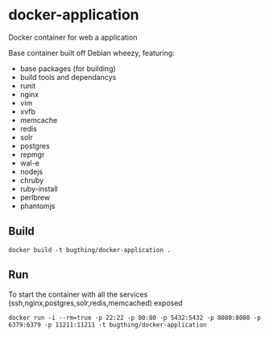 docker-application
==================

Docker container for web a application

Base container built off Debian wheezy, featuring:

* base packages (for building)
 * build tools and dependancys
 * runit
 * nginx
 * vim
 * xvfb
* memcache
* redis
* solr
* postgres
 * repmgr
 * wal-e
* nodejs
* chruby
* ruby-install
* perlbrew
* phantomjs

Build
-----

    docker build -t bugthing/docker-application .

Run
---

To start the container with all the services (ssh,nginx,postgres,solr,redis,memcached) exposed

    docker run -i --rm=true -p 22:22 -p 80:80 -p 5432:5432 -p 8080:8080 -p 6379:6379 -p 11211:11211 -t bugthing/docker-application
